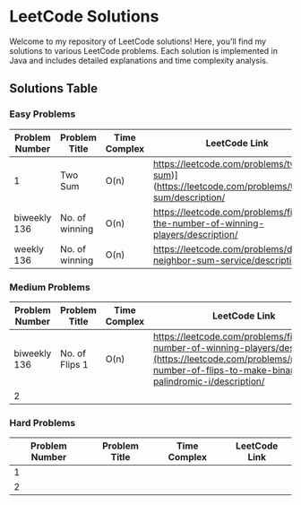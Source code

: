 # LeetCode Solutions

Welcome to my repository of LeetCode solutions! Here, you'll find my solutions to various LeetCode problems. Each solution is implemented in Java and includes detailed explanations and time complexity analysis.

## Solutions Table

### Easy Problems

| Problem Number | Problem Title | Time Complex  | LeetCode Link |
|----------------|---------------|---------------|---------------|
| 1              | Two Sum       |O(n)           |https://leetcode.com/problems/two-sum)](https://leetcode.com/problems/two-sum/description/
| biweekly 136   | No. of winning|O(n)           |https://leetcode.com/problems/find-the-number-of-winning-players/description/
| weekly 136     | No. of winning|O(n)           |https://leetcode.com/problems/design-neighbor-sum-service/description/

### Medium Problems

| Problem Number | Problem Title | Time Complex  | LeetCode Link |
|----------------|---------------|---------------|---------------|
| biweekly 136   | No. of Flips 1|O(n)           |https://leetcode.com/problems/find-the-number-of-winning-players/description/](https://leetcode.com/problems/minimum-number-of-flips-to-make-binary-grid-palindromic-i/description/
| 2              |               |               |               

### Hard Problems

| Problem Number | Problem Title | Time Complex  | LeetCode Link |
|----------------|---------------|---------------|---------------|
| 1              |               |               |               
| 2              |               |               |               
